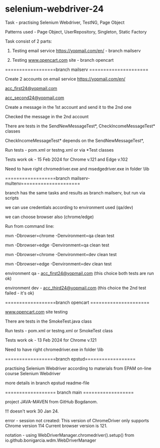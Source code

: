 # selenium-webdriver-24

Task - practising Selenium Webdriver, TestNG, Page Object

Patterns used - Page Object, UserRepository, Singleton, Static Factory

Task consist of 2 parts:

1. Testing email service https://yopmail.com/en/ - branch mailserv 

2. Testing www.opencart.com site - branch opencart 

==================branch mailserv =====================

Create 2 accounts on email service https://yopmail.com/en/

acc_first24@yopmail.com

acc_second24@yopmail.com

Create a message in the 1st account and send it to the 2nd one

Checked the message in the 2nd account

There are tests in the SendNewMessageTest*, CheckIncomeMessageTest* classes

CheckIncomeMessageTest* depends on the SendNewMessageTest*,

Run tests - pom.xml or testng.xml or via *Test classes

Tests work ok - 15 Feb 2024 for Chrome v.121 and Edge v.102

Need to have right chromedriver.exe and msedgedriver.exe in folder \lib

==================branch mailserv-multenv=====================

branch has the same tasks and results as branch mailserv, but run via scripts

we can use credentials according to environment used (qa/dev)

we can choose browser also (chrome/edge)

Run from command line:

mvn -Dbrowser=chrome -Denvironment=qa clean test

mvn -Dbrowser=edge -Denvironment=qa clean test

mvn -Dbrowser=chrome -Denvironment=dev clean test

mvn -Dbrowser=edge -Denvironment=dev clean test

environment qa - acc_first24@yopmail.com (this choice both tests are run ok)

environment dev - acc_third24@yopmail.com (this choice the 2nd test failed - it's ok)


==================branch opencart =====================

www.opencart.com site testing 

There are tests in the SmokeTest.java class

Run tests - pom.xml or testng.xml or SmokeTest class

Tests work ok - 13 Feb 2024 for Chrome v.121

Need to have right chromedriver.exe in folder \lib

==================branch epstud==================

practising Selenium Webdriver according to materials from EPAM on-line course Selenium Webdriver

more details in branch epstud readme-file


================== branch main ==================

project JAVA-MAVEN from GitHub Bogdanom.

!!! doesn't work 30 Jan 24. 

error - session not created: This version of ChromeDriver only supports Chrome version 114 Current browser version is 121.

notation -  using WebDriverManager.chromedriver().setup() from io.github.bonigarcia.wdm.WebDriverManager



